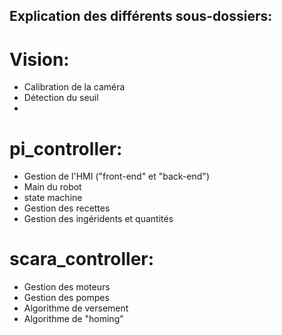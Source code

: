 ## Explication des différents sous-dossiers:

# Vision: 
- Calibration de la caméra 
- Détection du seuil
- 

# pi_controller:
- Gestion de l'HMI ("front-end" et "back-end")
- Main du robot
- state machine
- Gestion des recettes 
- Gestion des ingéridents et quantités


# scara_controller:
- Gestion des moteurs
- Gestion des pompes
- Algorithme de versement
- Algorithme de "homing"
